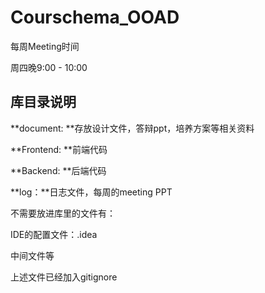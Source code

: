 # Courschema_OOAD
每周Meeting时间

周四晚9:00 - 10:00

## 库目录说明

**document: **存放设计文件，答辩ppt，培养方案等相关资料

**Frontend: **前端代码

**Backend: **后端代码

**log：**日志文件，每周的meeting PPT

不需要放进库里的文件有：

IDE的配置文件：.idea

中间文件等

上述文件已经加入gitignore

